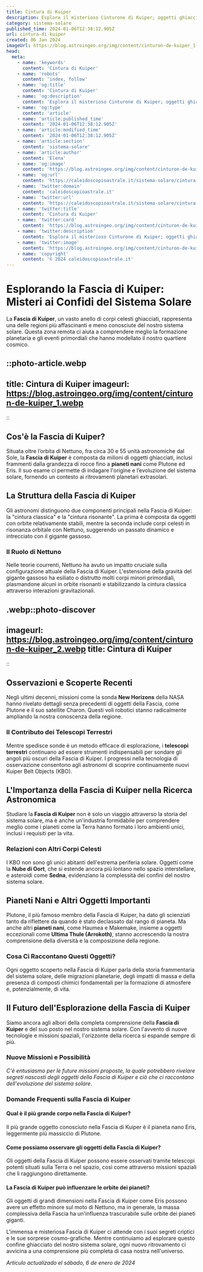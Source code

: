 ```yaml
---
title: Cintura di Kuiper
description: Esplora il misterioso Cinturone di Kuiper; oggetti ghiacciati, pianeti nani e comete nel nostro sistema solare. Scopri di più!
category: sistema-solare
published_time: 2024-01-06T12:38:12.905Z
url: cintura-di-kuiper
created: 06 Jan 2024
imageUrl: https://blog.astroingeo.org/img/content/cinturon-de-kuiper_1.webp
head:
  meta:
    - name: 'keywords'
      content: 'Cintura di Kuiper'
    - name: 'robots'
      content: 'index, follow'
    - name: 'og:title'
      content: 'Cintura di Kuiper'
    - name: 'og:description'
      content: 'Esplora il misterioso Cinturone di Kuiper; oggetti ghiacciati, pianeti nani e comete nel nostro sistema solare. Scopri di più!'
    - name: 'og:type'
      content: 'article'
    - name: 'article:published_time'
      content: '2024-01-06T12:38:12.905Z'
    - name: 'article:modified_time'
      content: '2024-01-06T12:38:12.905Z'
    - name: 'article:section'
      content: 'sistema-solare'
    - name: 'article:author'
      content: 'Elena'
    - name: 'og:image'
      content: 'https://blog.astroingeo.org/img/content/cinturon-de-kuiper_1.webp'
    - name: 'og:url'
      content: 'https://caleidoscopioastrale.it/sistema-solare/cintura-di-kuiper'
    - name: 'twitter:domain'
      content: 'caleidoscopioastrale.it'
    - name: 'twitter:url'
      content: 'https://caleidoscopioastrale.it/sistema-solare/cintura-di-kuiper'
    - name: 'twitter:title'
      content: 'Cintura di Kuiper'
    - name: 'twitter:card'
      content: 'https://blog.astroingeo.org/img/content/cinturon-de-kuiper_1.webp'
    - name: 'twitter:description'
      content: 'Esplora il misterioso Cinturone di Kuiper; oggetti ghiacciati, pianeti nani e comete nel nostro sistema solare. Scopri di più!'
    - name: 'twitter:image'
      content: 'https://blog.astroingeo.org/img/content/cinturon-de-kuiper_1.webp'
    - name: 'copyright'
      content: '© 2024 caleidoscopioastrale.it'
---
```

# Esplorando la Fascia di Kuiper: Misteri ai Confidi del Sistema Solare

La **Fascia di Kuiper**, un vasto anello di corpi celesti ghiacciati, rappresenta una delle regioni più affascinanti e meno conosciute del nostro sistema solare. Questa zona remota ci aiuta a comprendere meglio la formazione planetaria e gli eventi primordiali che hanno modellato il nostro quartiere cosmico.

::photo-article.webp
---
title: Cintura di Kuiper
imageurl: https://blog.astroingeo.org/img/content/cinturon-de-kuiper_1.webp
---
::

## Cos'è la Fascia di Kuiper?

Situata oltre l’orbita di Nettuno, fra circa 30 e 55 unità astronomiche dal Sole, la **Fascia di Kuiper** è composta da milioni di oggetti ghiacciati, inclusi frammenti dalla grandezza di rocce fino a **pianeti nani** come Plutone ed Eris. Il suo esame ci permette di indagare l'origine e l’evoluzione del sistema solare, fornendo un contesto ai ritrovamenti planetari extrasolari.

## La Struttura della Fascia di Kuiper

Gli astronomi distinguono due componenti principali nella Fascia di Kuiper: la "cintura classica" e la "cintura risonante". La prima è composta da oggetti con orbite relativamente stabili, mentre la seconda include corpi celesti in risonanza orbitale con Nettuno, suggerendo un passato dinamico e intrecciato con il gigante gassoso.

### Il Ruolo di Nettuno

Nelle teorie courrenti, Nettuno ha avuto un impatto cruciale sulla configurazione attuale della Fascia di Kuiper. L'estensione della gravità del gigante gassoso ha esiliato o distrutto molti corpi minori primordiali, plasmandone alcuni in orbite risonanti e stabilizzando la cintura classica attraverso interazioni gravitazionali.

.webp::photo-discover
---
imageurl: https://blog.astroingeo.org/img/content/cinturon-de-kuiper_2.webp
title: Cintura di Kuiper
---
::

## Osservazioni e Scoperte Recenti

Negli ultimi decenni, missioni come la sonda **New Horizons** della NASA hanno rivelato dettagli senza precedenti di oggetti della Fascia, come Plutone e il suo satellite Charon. Questi voli robotici stanno radicalmente ampliando la nostra conoscenza della regione.

### Il Contributo dei Telescopi Terrestri

Mentre spedisce sonde è un metodo efficace di esplorazione, i **telescopi terrestri** continuano ad essere strumenti indispensabili per sondare gli angoli più oscuri della Fascia di Kuiper. I progressi nella tecnologia di osservazione consentono agli astronomi di scoprire continuamente nuovi Kuiper Belt Objects (KBO).

## L'Importanza della Fascia di Kuiper nella Ricerca Astronomica

Studiare la **Fascia di Kuiper** non è solo un viaggio attraverso la storia del sistema solare, ma è anche un'industria formidabile per comprendere meglio come i pianeti come la Terra hanno formato i loro ambienti unici, inclusi i requisiti per la vita.

### Relazioni con Altri Corpi Celesti

I KBO non sono gli unici abitanti dell'estrema periferia solare. Oggetti come la **Nube di Oort**, che si estende ancora più lontano nello spazio interstellare, e asteroidi come **Sedna**, evidenziano la complessità dei confini del nostro sistema solare.

## Pianeti Nani e Altri Oggetti Importanti

Plutone, il più famoso membro della Fascia di Kuiper, ha dato gli scienziati tanto da riflettere da quando è stato declassato dal rango di pianeta. Ma anche altri **pianeti nani**, come Haumea e Makemake, insieme a oggetti eccezionali come **Ultima Thule (Arrokoth)**, stanno accrescendo la nostra comprensione della diversità e la composizione della regione.

### Cosa Ci Raccontano Questi Oggetti?

Ogni oggetto scoperto nella Fascia di Kuiper parla della storia frammentaria del sistema solare, delle migrazioni planetarie, degli impatti di massa e della presenza di composti chimici fondamentali per la formazione di atmosfere e, potenzialmente, di vita.

## Il Futuro dell'Esplorazione della Fascia di Kuiper

Siamo ancora agli albori della completa comprensione della **Fascia di Kuiper** e del suo posto nel nostro sistema solare. Con l'avvento di nuove tecnologie e missioni spaziali, l'orizzonte della ricerca si espande sempre di più.

### Nuove Missioni e Possibilità

*C'è entusiasmo per le future missioni proposte, la quale potrebbero rivelare segreti nascosti degli oggetti della Fascia di Kuiper e ciò che ci raccontano dell'evoluzione del sistema solare*.

### Domande Frequenti sulla Fascia di Kuiper

#### Qual è il più grande corpo nella Fascia di Kuiper?
Il più grande oggetto conosciuto nella Fascia di Kuiper è il pianeta nano Eris, leggermente più massiccio di Plutone.

#### Come possiamo osservare gli oggetti della Fascia di Kuiper?
Gli oggetti della Fascia di Kuiper possono essere osservati tramite telescopi potenti situati sulla Terra o nel spazio, così come attraverso missioni spaziali che li raggiungono direttamente.

#### La Fascia di Kuiper può influenzare le orbite dei pianeti?
Gli oggetti di grandi dimensioni nella Fascia di Kuiper come Eris possono avere un effetto minore sul moto di Nettuno, ma in generale, la massa complessiva della Fascia ha un'influenza trascurabile sulle orbite dei pianeti giganti.

L'immensa e misteriosa Fascia di Kuiper ci attende con i suoi segreti criptici e le sue sorprese cosmo-grafiche. Mentre continuiamo ad esplorare questo confine ghiacciato del nostro sistema solare, ogni nuovo ritrovamento ci avvicina a una comprensione più completa di casa nostra nell'universo.

_Artículo actualizado el sábado, 6 de enero de 2024_